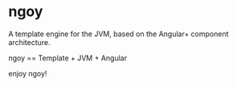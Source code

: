 # ngoy

A template engine for the JVM, based on the Angular+ component architecture.

ngoy == Template + JVM + Angular

enjoy ngoy!

